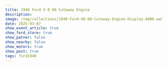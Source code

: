 ```yaml
---
title: 1940 Ford V-8 60 Cutaway Engine
description: 
image: /img/collections/1940-Ford-V8-60-Cutaway-Engine-Display-A006.webp
date: 2025-03-07
show_event_article: true
show_ford_store: true
show_patner: false
show_nearby: false
show_motors: true
show_post: true
tags: ford1940
---
```


